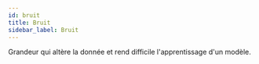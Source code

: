 ```yaml
---
id: bruit
title: Bruit
sidebar_label: Bruit
---
```

Grandeur qui altère la donnée et rend difficile l'apprentissage d'un modèle.